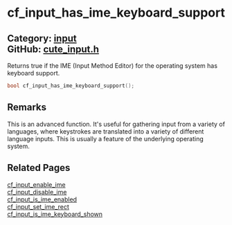 [](../header.md ':include')

# cf_input_has_ime_keyboard_support

Category: [input](/api_reference?id=input)  
GitHub: [cute_input.h](https://github.com/RandyGaul/cute_framework/blob/master/include/cute_input.h)  
---

Returns true if the IME (Input Method Editor) for the operating system has keyboard support.

```cpp
bool cf_input_has_ime_keyboard_support();
```

## Remarks

This is an advanced function. It's useful for gathering input from a variety of languages, where keystrokes are translated into a variety
of different language inputs. This is usually a feature of the underlying operating system.

## Related Pages

[cf_input_enable_ime](/input/cf_input_enable_ime.md)  
[cf_input_disable_ime](/input/cf_input_disable_ime.md)  
[cf_input_is_ime_enabled](/input/cf_input_is_ime_enabled.md)  
[cf_input_set_ime_rect](/input/cf_input_set_ime_rect.md)  
[cf_input_is_ime_keyboard_shown](/input/cf_input_is_ime_keyboard_shown.md)  

